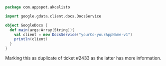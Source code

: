 ```scala
package com.appspot.akcelisto

import google.gdata.client.docs.DocsService

object GoogleDocs {
  def main(args:Array[String]){
    val client = new DocsService("yourCo-yourAppName-v1")
    println(client)
  }
}
```
Marking this as duplicate of ticket #2433 as the latter has more information.
